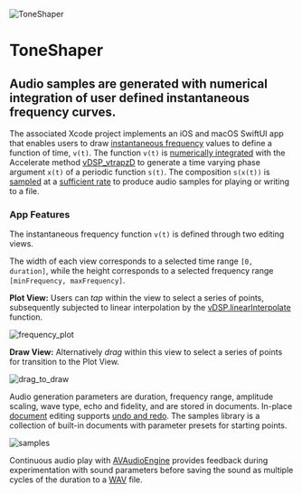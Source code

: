 ![ToneShaper](https://www.limit-point.com/assets/images/ToneShaper.jpg)
# ToneShaper
## Audio samples are generated with numerical integration of user defined instantaneous frequency curves.  

The associated Xcode project implements an iOS and macOS SwiftUI app that enables users to draw [instantaneous frequency] values to define a function of time, `v(t)`. The function `v(t)` is [numerically integrated] with the Accelerate method [vDSP_vtrapzD] to generate a time varying phase argument `x(t)` of a periodic function `s(t)`. The composition `s(x(t))` is [sampled] at a [sufficient rate] to produce audio samples for playing or writing to a file. 

### App Features

The instantaneous frequency function `v(t)` is defined through two editing views. 

The width of each view corresponds to a selected time range `[0, duration]`, while the height corresponds to a selected frequency range `[minFrequency, maxFrequency]`.

**Plot View:** Users can _tap_ within the view to select a series of points, subsequently subjected to linear interpolation by the [vDSP.linearInterpolate] function.

![frequency_plot](http://www.limitpointstore.com/products/toneshaper/images/frequency_plot.png)

**Draw View:** Alternatively _drag_ within this view to select a series of points for transition to the Plot View.

![drag_to_draw](http://www.limitpointstore.com/products/toneshaper/images/drag_to_draw.gif)
  
Audio generation parameters are duration, frequency range, amplitude scaling, wave type, echo and fidelity, and are stored in documents. In-place [document] editing supports [undo and redo]. The samples library is a collection of built-in documents with parameter presets for starting points.

![samples](http://www.limitpointstore.com/products/toneshaper/images/library_button.gif)

Continuous audio play with [AVAudioEngine] provides feedback during experimentation with sound parameters before saving the sound as multiple cycles of the duration to a [WAV] file. 

[vDSP_vtrapzD]: https://developer.apple.com/documentation/accelerate/1450678-vdsp_vtrapz
[vDSP.linearInterpolate]: https://developer.apple.com/documentation/accelerate/vdsp/3600628-linearinterpolate
[AVAudioEngine]: https://developer.apple.com/documentation/avfaudio/avaudiosourcenode
[WAV]: https://en.wikipedia.org/wiki/WAV
[instantaneous frequency]: https://www.limit-point.com/blog/2023/tone-shaper/#InstantaneousFrequency
[numerically integrated]: https://www.limit-point.com/blog/2023/tone-shaper/#Numerical-Integration
[sampled]: https://www.limit-point.com/blog/2023/tone-shaper/#SamplingSignals
[sufficient rate]: https://www.limit-point.com/blog/2023/tone-shaper/#Nyquist-Shannon-sampling-theorem
[document]: https://developer.apple.com/documentation/swiftui/building_a_document-based_app_with_swiftui
[undo and redo]: https://developer.apple.com/documentation/swiftui/environmentvalues/undomanager
